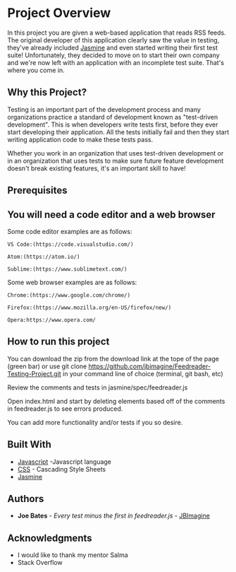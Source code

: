 # Project Overview

In this project you are given a web-based application that reads RSS feeds. The original developer of this application clearly saw the value in testing, they've already included [Jasmine](http://jasmine.github.io/) and even started writing their first test suite! Unfortunately, they decided to move on to start their own company and we're now left with an application with an incomplete test suite. That's where you come in.


## Why this Project?

Testing is an important part of the development process and many organizations practice a standard of development known as "test-driven development". This is when developers write tests first, before they ever start developing their application. All the tests initially fail and then they start writing application code to make these tests pass.

Whether you work in an organization that uses test-driven development or in an organization that uses tests to make sure future feature development doesn't break existing features, it's an important skill to have!

## Prerequisites

You will need a code editor and a web browser
---
Some code editor examples are as follows:  
```
VS Code:(https://code.visualstudio.com/)

Atom:(https://atom.io/)

Sublime:(https://www.sublimetext.com/)
```
Some web browser examples are as follows:
```
Chrome:(https://www.google.com/chrome/)

Firefox:(https://www.mozilla.org/en-US/firefox/new/)

Opera:https://www.opera.com/
```

## How to run this project

  You can download the zip from the download link at the tope of the page (green bar) or use git clone https://github.com/jbimagine/Feedreader-Testing-Project.git in your command line of choice (terminal, git bash, etc)

  Review the comments and tests in jasmine/spec/feedreader.js

  Open index.html and start by deleting elements based off of the comments in feedreader.js to see errors produced.  

  You can add more functionality and/or tests if you so desire.  

## Built With

* [Javascript](https://developer.mozilla.org/en-US/docs/Web/JavaScript) -Javascript language
* [CSS](https://developer.mozilla.org/en-US/docs/Web/CSS) - Cascading Style Sheets
* [Jasmine](https://jasmine.github.io/)




## Authors

* **Joe Bates** - *Every test minus the first in feedreader.js* - [JBImagine](https://github.com/jbimagine/Feedreader-Testing-Project)

## Acknowledgments

* I would like to thank my mentor Salma
* Stack Overflow


